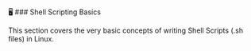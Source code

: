 🖥️ ### Shell Scripting Basics

This section covers the very basic concepts of writing Shell Scripts (.sh files) in Linux.
